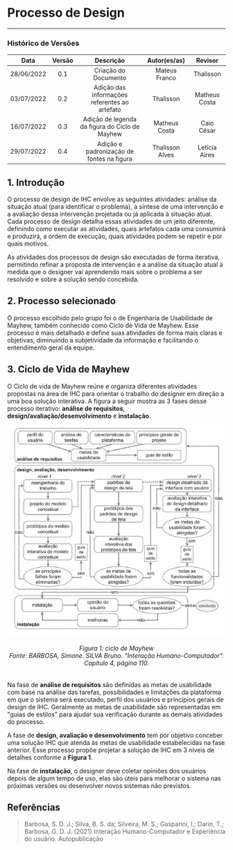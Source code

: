 # Processo de Design
***

### Histórico de Versões

**Data** | **Versão** | **Descrição** | **Autor(es/as)** | **Revisor**
:---: | :---: | :---: | :---:  | :---:
28/06/2022 | 0.1 | Criação do Documento | Mateus Franco | Thalisson
03/07/2022 | 0.2 | Adição das informações referentes ao artefato | Thalisson | Matheus Costa
16/07/2022 | 0.3 | Adição de legenda da figura do Ciclo de Mayhew | Matheus Costa | Caio César 
29/07/2022 | 0.4 | Adição e padronização de fontes na figura | Thalisson Alves | Letícia Aires

## 1. Introdução
O processo de design de IHC envolve as seguintes atividades: análise da situação atual (para identificar o problema), a síntese de uma intervenção e a avaliação dessa intervenção projetada ou já aplicada à situação atual. Cada processo de design detalha essas atividades de um jeito diferente, definindo como executar as atividades, quais artefatos cada uma consumirá e produzirá, a ordem de execução, quais atividades podem se repetir e por quais motivos.

As atividades dos processos de design são executadas de forma iterativa, permitindo refinar a proposta de intervenção e a análise da situação atual à medida que o designer vai aprendendo mais sobre o problema a ser resolvido e sobre a solução sendo concebida.

## 2. Processo selecionado
O processo escolhido pelo grupo foi o de Engenharia de Usabilidade de Mayhew, também conhecido como Ciclo de Vida de Mayhew. Esse processo é mais detalhado e define suas atividades de forma mais claras e objetivas, diminuindo a subjetividade da informação e facilitando o entendimento geral da equipe.

## 3. Ciclo de Vida de Mayhew
O Ciclo de vida de Mayhew reúne e organiza diferentes atividades propostas na área de IHC para orientar o trabalho do designer em direção a uma boa solução interativa. A figura a seguir mostra as 3 fases desse processo iterativo: **análise de requisitos**, **design/avaliação/desenvolvimento** e **instalação**.
<center>

   ![Ciclo de vida de Mayhew](../assets/ciclo_mayhew.png)
   <h6 align = "center">Figura 1: ciclo de Mayhew<br>
   Fonte: BARBOSA, Simone. SILVA Bruno. "Interação Humano-Computador". Capítulo 4, página 110. </h6>
</center>


Na fase de **análise de requisitos** são definidas as metas de usabilidade com base na análise das tarefas, possibilidades e limitações da plataforma em que o sistema será executado, perfil dos usuários e princípios gerais de design de IHC. Geralmente as metas de usabilidade são representadas em "guias de estilos" para ajudar sua verificação durante as demais atividades do processo.

A fase de **design, avaliação e desenvolvimento** tem por objetivo conceber uma solução IHC que atenda às metas de usabilidade estabelecidas na fase anterior. Esse processo propõe projetar a solução de IHC em 3 níveis de detalhes conforme a **Figura 1**.

Na fase de **instalação**, o designer deve coletar opiniões dos usuários depois de algum tempo de uso, elas são úteis para melhorar o sistema nas próximas versões ou desenvolver novos sistemas não previstos.

## Referências
> Barbosa, S. D. J.; Silva, B. S. da; Silveira, M. S.; Gasparini, I.; Darin, T.; Barbosa, G. D. J. (2021) Interação Humano-Computador e Experiência do usuário. Autopublicação

